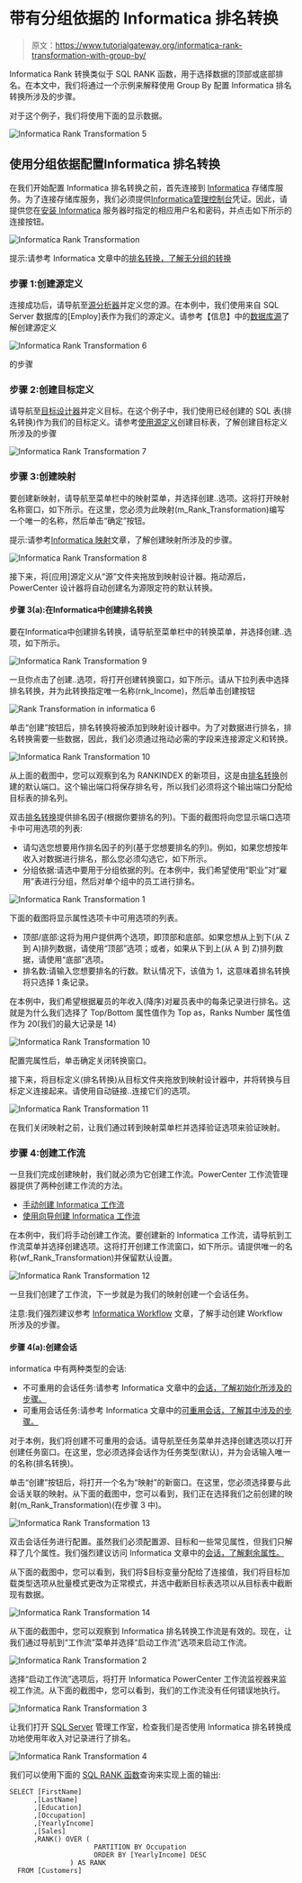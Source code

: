 # 带有分组依据的 Informatica 排名转换

> 原文：<https://www.tutorialgateway.org/informatica-rank-transformation-with-group-by/>

Informatica Rank 转换类似于 SQL RANK 函数，用于选择数据的顶部或底部排名。在本文中，我们将通过一个示例来解释使用 Group By 配置 Informatica 排名转换所涉及的步骤。

对于这个例子，我们将使用下面的显示数据。

![Informatica Rank Transformation 5](img/5f9de702a57b094e67843e59718ae291.png)

## 使用分组依据配置Informatica 排名转换

在我们开始配置 Informatica 排名转换之前，首先连接到 [Informatica](https://www.tutorialgateway.org/informatica/) 存储库服务。为了连接存储库服务，我们必须提供[Informatica管理控制台](https://www.tutorialgateway.org/informatica-admin-console/)凭证。因此，请提供您在[安装 Informatica](https://www.tutorialgateway.org/how-to-install-informatica/) 服务器时指定的相应用户名和密码，并点击如下所示的连接按钮。

![Informatica Rank Transformation](img/94f8d80d63361b2bfd960a0a92f0d45f.png)

提示:请参考 Informatica 文章中的[排名转换，了解无分组的转换](https://www.tutorialgateway.org/rank-transformation-in-informatica/)

### 步骤 1:创建源定义

连接成功后，请导航至[源分析器](https://www.tutorialgateway.org/informatica-source-analyzer/)并定义您的源。在本例中，我们使用来自 SQL Server 数据库的[Employ]表作为我们的源定义。请参考【信息】中的[数据库源](https://www.tutorialgateway.org/database-source-in-informatica/)了解创建源定义

![Informatica Rank Transformation 6](img/e63f19bce03a01ee949968e30166a68a.png)

的步骤

### 步骤 2:创建目标定义

请导航至[目标设计器](https://www.tutorialgateway.org/target-designer-in-informatica/)并定义目标。在这个例子中，我们使用已经创建的 SQL 表(排名转换)作为我们的目标定义。请参考[使用源定义](https://www.tutorialgateway.org/create-informatica-target-table-using-source-definition/)创建目标表，了解创建目标定义所涉及的步骤

![Informatica Rank Transformation 7](img/2ec5135d7157da57304adeb41e206987.png)

### 步骤 3:创建映射

要创建新映射，请导航至菜单栏中的映射菜单，并选择创建..选项。这将打开映射名称窗口，如下所示。在这里，您必须为此映射(m_Rank_Transformation)编写一个唯一的名称，然后单击“确定”按钮。

提示:请参考[Informatica 映射](https://www.tutorialgateway.org/informatica-mapping/)文章，了解创建映射所涉及的步骤。

![Informatica Rank Transformation 8](img/126ac1da15a8efa2065862afebddbe02.png)

接下来，将[应用]源定义从“源”文件夹拖放到映射设计器。拖动源后，PowerCenter 设计器将自动创建名为源限定符的默认转换。

#### 步骤 3(a):在Informatica中创建排名转换

要在Informatica中创建排名转换，请导航至菜单栏中的转换菜单，并选择创建..选项，如下所示。

![Informatica Rank Transformation 9](img/f35598b0f1bf01633689277d913546c2.png)

一旦你点击了创建..选项，将打开创建转换窗口，如下所示。请从下拉列表中选择排名转换，并为此转换指定唯一名称(rnk_Income)，然后单击创建按钮

![Rank Transformation in informatica 6](img/58f8313974d47ad4cc570c2af307780a.png)

单击“创建”按钮后，排名转换将被添加到映射设计器中。为了对数据进行排名，排名转换需要一些数据，因此，我们必须通过拖动必需的字段来连接源定义和转换。

![Informatica Rank Transformation 10](img/8847efc3a9592605be8b0712b20ecf77.png)

从上面的截图中，您可以观察到名为 RANKINDEX 的新项目，这是由[排名转换](https://www.tutorialgateway.org/rank-transformation-in-informatica/)创建的默认端口。这个输出端口将保存排名号，所以我们必须将这个输出端口分配给目标表的排名列。

双击[排名转换](https://www.tutorialgateway.org/rank-transformation-in-informatica/)提供排名因子(根据你要排名的列)。下面的截图将向您显示端口选项卡中可用选项的列表:

*   请勾选您想要用作排名因子的列(基于您想要排名的列)。例如，如果您想按年收入对数据进行排名，那么您必须勾选它，如下所示。
*   分组依据:请选中要用于分组依据的列。在本例中，我们希望使用“职业”对“雇用”表进行分组，然后对单个组中的员工进行排名。

![Informatica Rank Transformation 1](img/3400d1bf1e35776b0839aaa5843c1fa6.png)

下面的截图将显示属性选项卡中可用选项的列表。

*   顶部/底部:这将为用户提供两个选项，即顶部和底部。如果您想从上到下(从 Z 到 A)排列数据，请使用“顶部”选项；或者，如果从下到上(从 A 到 Z)排列数据，请使用“底部”选项。
*   排名数:请输入您想要排名的行数。默认情况下，该值为 1，这意味着排名转换将只选择 1 条记录。

在本例中，我们希望根据雇员的年收入(降序)对雇员表中的每条记录进行排名。这就是为什么我们选择了 Top/Bottom 属性值作为 Top as，Ranks Number 属性值作为 20(我们的最大记录是 14)

![Informatica Rank Transformation 10](img/9e70c312776bcc16830285cc1f6e79dc.png)

配置完属性后，单击确定关闭转换窗口。

接下来，将目标定义(排名转换)从目标文件夹拖放到映射设计器中，并将转换与目标定义连接起来。请使用自动链接..连接它们的选项。

![Informatica Rank Transformation 11](img/af9b4da171662bd884bf87689b2c5007.png)

在我们关闭映射之前，让我们通过转到映射菜单栏并选择验证选项来验证映射。

### 步骤 4:创建工作流

一旦我们完成创建映射，我们就必须为它创建工作流。PowerCenter 工作流管理器提供了两种创建工作流的方法。

*   [手动创建 Informatica 工作流](https://www.tutorialgateway.org/informatica-workflow/)
*   [使用向导创建 Informatica 工作流](https://www.tutorialgateway.org/informatica-workflow-using-wizard/)

在本例中，我们将手动创建工作流。要创建新的 Informatica 工作流，请导航到工作流菜单并选择创建选项。这将打开创建工作流窗口，如下所示。请提供唯一的名称(wf_Rank_Transformation)并保留默认设置。

![Informatica Rank Transformation 12](img/190ced24c47d5135df00d140cd860efa.png)

一旦我们创建了工作流，下一步就是为我们的映射创建一个会话任务。

注意:我们强烈建议参考 [Informatica Workflow](https://www.tutorialgateway.org/informatica-workflow/) 文章，了解手动创建 Workflow 所涉及的步骤。

#### 步骤 4(a):创建会话

informatica 中有两种类型的会话:

*   不可重用的会话任务:请参考 Informatica 文章中的[会话，了解初始化所涉及的步骤。](https://www.tutorialgateway.org/session-in-informatica/)
*   可重用会话任务:请参考 Informatica 文章中的[可重用会话，了解其中涉及的步骤。](https://www.tutorialgateway.org/reusable-session-in-informatica/)

对于本例，我们将创建不可重用的会话。请导航至任务菜单并选择创建选项以打开创建任务窗口。在这里，您必须选择会话作为任务类型(默认)，并为会话输入唯一的名称(排名转换)。

单击“创建”按钮后，将打开一个名为“映射”的新窗口。在这里，您必须选择要与此会话关联的映射。从下面的截图中，您可以看到，我们正在选择我们之前创建的映射(m_Rank_Transformation)(在步骤 3 中)。

![Informatica Rank Transformation 13](img/c1741237748c60f6ee314579cf0de2c5.png)

双击会话任务进行配置。虽然我们必须配置源、目标和一些常见属性，但我们只解释了几个属性。我们强烈建议访问 Informatica 文章中的[会话，了解剩余属性。](https://www.tutorialgateway.org/session-in-informatica/)

从下面的截图中，您可以看到，我们将$目标变量分配给了连接值，我们将目标加载类型选项从批量模式更改为正常模式，并选中截断目标表选项以从目标表中截断现有数据。

![Informatica Rank Transformation 14](img/f14ccb069031111bd25c99acebb2b244.png)

从下面的截图中，您可以观察到 Informatica 排名转换工作流是有效的。现在，让我们通过导航到“工作流”菜单并选择“启动工作流”选项来启动工作流。

![Informatica Rank Transformation 2](img/17ea20c0470fadc0663f514cfb4da731.png)

选择“启动工作流”选项后，将打开 Informatica PowerCenter 工作流监视器来监视工作流。从下面的截图中，您可以看到，我们的工作流没有任何错误地执行。

![Informatica Rank Transformation 3](img/374f309cbe835e31f0bd100c3349e20d.png)

让我们打开 [SQL Server](https://www.tutorialgateway.org/sql/) 管理工作室，检查我们是否使用 Informatica 排名转换成功地使用年收入对记录进行了排名。

![Informatica Rank Transformation 4](img/811673b20f6ff45fb5373789a3c4d90a.png)

我们可以使用下面的 [SQL RANK 函数](https://www.tutorialgateway.org/sql-rank-function/)查询来实现上面的输出:

```
SELECT [FirstName]
      ,[LastName]
      ,[Education]
      ,[Occupation]
      ,[YearlyIncome]
      ,[Sales]
      ,RANK() OVER (
                     PARTITION BY Occupation 
                     ORDER BY [YearlyIncome] DESC
          	   ) AS RANK
  FROM [Customers]
```